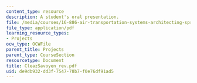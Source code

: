 ```yaml
---
content_type: resource
description: A student's oral presentation.
file: /media/courses/16-886-air-transportation-systems-architecting-spring-2004/de9db932dd3f754778b7f0e76df91ad5_CleazSavoyen_rev.pdf
file_type: application/pdf
learning_resource_types:
- Projects
ocw_type: OCWFile
parent_title: Projects
parent_type: CourseSection
resourcetype: Document
title: CleazSavoyen_rev.pdf
uid: de9db932-dd3f-7547-78b7-f0e76df91ad5
---
```

